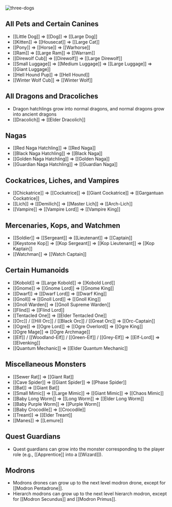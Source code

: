 ![three-dogs](https://github.com/user-attachments/assets/5563b1ce-49d2-48e9-9410-cd8e61035619)


## All Pets and Certain Canines


* [[Little Dog]] ⇒ [[Dog]] ⇒ [[Large Dog]]
* [[Kitten]] ⇒ [[Housecat]] ⇒ [[Large Cat]]
* [[Pony]] ⇒ [[Horse]] ⇒ [[Warhorse]]
* [[Ram]] ⇒ [[Large Ram]] ⇒ [[Warram]]
* [[Direwolf Cub]] ⇒ [[Direwolf]] ⇒ [[Large Direwolf]]
* [[Small Luggage]] ⇒ [[Medium Luggage]] ⇒ [[Large Luggage]] ⇒ [[Giant Luggage]]
* [[Hell Hound Pup]] ⇒ [[Hell Hound]]
* [[Winter Wolf Cub]] ⇒ [[Winter Wolf]]


## All Dragons and Dracoliches


* Dragon hatchlings grow into normal dragons, and normal dragons grow into ancient dragons
* [[Dracolich]] ⇒ [[Elder Dracolich]]


## Nagas


* [[Red Naga Hatchling]] ⇒ [[Red Naga]]
* [[Black Naga Hatchling]] ⇒ [[Black Naga]]
* [[Golden Naga Hatchling]] ⇒ [[Golden Naga]]
* [[Guardian Naga Hatchling]] ⇒ [[Guardian Naga]]


## Cockatrices, Liches, and Vampires


* [[Chickatrice]] ⇒ [[Cockatrice]] ⇒ [[Giant Cockatrice]] ⇒ [[Gargantuan Cockatrice]]
* [[Lich]] ⇒ [[Demilich]] ⇒ [[Master Lich]] ⇒ [[Arch-Lich]]
* [[Vampire]] ⇒ [[Vampire Lord]] ⇒ [[Vampire King]]


## Mercenaries, Kops, and Watchmen


* [[Soldier]] ⇒ [[Sergeant]] ⇒ [[Lieutenant]] ⇒ [[Captain]]
* [[Keystone Kop]] ⇒ [[Kop Sergeant]] ⇒ [[Kop Lieutenant]] ⇒ [[Kop Kaptain]]
* [[Watchman]] ⇒ [[Watch Captain]]


## Certain Humanoids


* [[Kobold]] ⇒ [[Large Kobold]] ⇒ [[Kobold Lord]]
* [[Gnome]] ⇒ [[Gnome Lord]] ⇒ [[Gnome King]]
* [[Dwarf]] ⇒ [[Dwarf Lord]] ⇒ [[Dwarf King]]
* [[Gnoll]] ⇒ [[Gnoll Lord]] ⇒ [[Gnoll King]]
* [[Gnoll Warden]] ⇒ [[Gnoll Supreme Warden]]
* [[Flind]] ⇒ [[Flind Lord]]
* [[Tentacled One]] ⇒ [[Elder Tentacled One]]
* [[Orc]] / [[Hill Orc]] / [[Black Orc]] / [[Great Orc]] ⇒ [[Orc-Captain]]
* [[Ogre]] ⇒ [[Ogre Lord]] ⇒ [[Ogre Overlord]] ⇒ [[Ogre King]]
* [[Ogre Mage]] ⇒ [[Ogre Archmage]]
* [[Elf]] / [[Woodland-Elf]] / [[Green-Elf]] / [[Grey-Elf]] ⇒ [[Elf-Lord]] ⇒ [[Elvenking]]
* [[Quantum Mechanic]] ⇒ [[Elder Quantum Mechanic]]


## Miscellaneous Monsters


* [[Sewer Rat]] ⇒ [[Giant Rat]]
* [[Cave Spider]] ⇒ [[Giant Spider]] ⇒ [[Phase Spider]]
* [[Bat]] ⇒ [[Giant Bat]]
* [[Small Mimic]] ⇒ [[Large Mimic]] ⇒ [[Giant Mimic]] ⇒ [[Chaos Mimic]]
* [[Baby Long Worm]] ⇒ [[Long Worm]] ⇒ [[Elder Long Worm]]
* [[Baby Purple Worm]] ⇒ [[Purple Worm]]
* [[Baby Crocodile]] ⇒ [[Crocodile]]
* [[Treant]] ⇒ [[Elder Treant]]
* [[Manes]] ⇒ [[Lemure]]


## Quest Guardians


* Quest guardians can grow into the monster corresponding to the player role (e.g., [[Apprentice]] into a [[Wizard]]).


## Modrons


* Modrons drones can grow up to the next level modron drone, except for [[Modron Pentadrone]].
* Hierarch modrons can grow up to the next level hierarch modron, except for [[Modron Secundus]] and [[Modron Primus]].